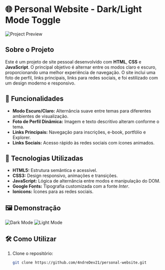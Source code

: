 # 🌐 Personal Website - Dark/Light Mode Toggle

![Project Preview](./assets/project-preview.png)

## Sobre o Projeto

Este é um projeto de site pessoal desenvolvido com **HTML**, **CSS** e **JavaScript**. O principal objetivo é alternar entre os modos claro e escuro, proporcionando uma melhor experiência de navegação. O site inclui uma foto de perfil, links principais, links para redes sociais, e foi estilizado com um design moderno e responsivo.

## 🎨 Funcionalidades

- **Modo Escuro/Claro:** Alternância suave entre temas para diferentes ambientes de visualização.
- **Foto de Perfil Dinâmica:** Imagem e texto descritivo alteram conforme o tema.
- **Links Principais:** Navegação para inscrições, e-book, portfólio e Explorer.
- **Links Sociais:** Acesso rápido às redes sociais com ícones animados.

## 🚀 Tecnologias Utilizadas

- **HTML5:** Estrutura semântica e acessível.
- **CSS3:** Design responsivo, animações e transições.
- **JavaScript:** Lógica de alternância entre modos e manipulação do DOM.
- **Google Fonts:** Tipografia customizada com a fonte _Inter_.
- **Ionicons:** Ícones para as redes sociais.

## 🖼️ Demonstração

![Dark Mode](./assets/dark-mode-preview.png)
![Light Mode](./assets/light-mode-preview.png)

## 🛠️ Como Utilizar

1. Clone o repositório:
   ```bash
   git clone https://github.com/4ndreDev21/personal-website.git
